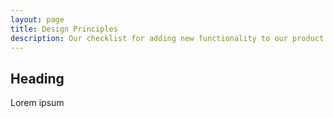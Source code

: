 ```yaml
---
layout: page
title: Design Principles
description: Our checklist for adding new functionality to our product.  
---
```


## Heading

Lorem ipsum

